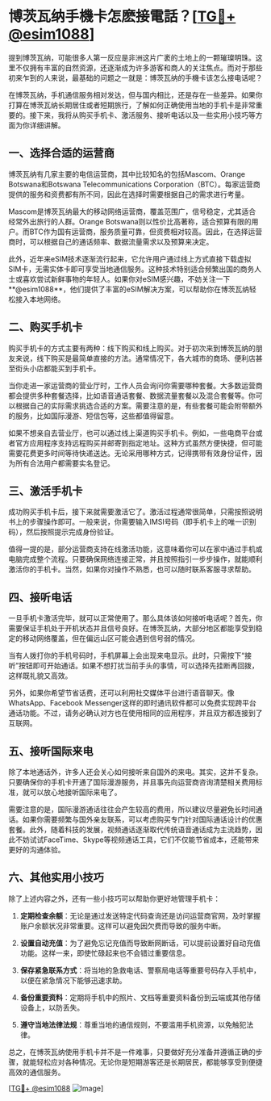 # 博茨瓦纳手機卡怎麽接電話？[[TG💪+ @esim1088](https://t.me/s/esim1088)]

提到博茨瓦纳，可能很多人第一反应是非洲这片广袤的土地上的一颗璀璨明珠。这里不仅拥有丰富的自然资源，还逐渐成为许多游客和商人的关注焦点。而对于那些初来乍到的人来说，最基础的问题之一就是：博茨瓦纳的手機卡该怎么接电话呢？

在博茨瓦纳，手机通信服务相对发达，但与国内相比，还是存在一些差异。如果你打算在博茨瓦纳长期居住或者短期旅行，了解如何正确使用当地的手机卡是非常重要的。接下来，我将从购买手机卡、激活服务、接听电话以及一些实用小技巧等方面为你详细讲解。

## 一、选择合适的运营商

博茨瓦纳有几家主要的电信运营商，其中比较知名的包括Mascom、Orange Botswana和Botswana Telecommunications Corporation（BTC）。每家运营商提供的服务和资费都有所不同，因此在选择时需要根据自己的需求进行考量。

Mascom是博茨瓦纳最大的移动网络运营商，覆盖范围广，信号稳定，尤其适合经常外出旅行的人群。Orange Botswana则以性价比高著称，适合预算有限的用户。而BTC作为国有运营商，服务质量可靠，但资费相对较高。因此，在选择运营商时，可以根据自己的通话频率、数据流量需求以及预算来决定。

此外，近年来eSIM技术逐渐流行起来，它允许用户通过线上方式直接下载虚拟SIM卡，无需实体卡即可享受当地通信服务。这种技术特别适合频繁出国的商务人士或喜欢尝试新鲜事物的年轻人。如果你对eSIM感兴趣，不妨关注一下**@esim1088**，他们提供了丰富的eSIM解决方案，可以帮助你在博茨瓦纳轻松接入本地网络。

## 二、购买手机卡

购买手机卡的方式主要有两种：线下购买和线上购买。对于初次来到博茨瓦纳的朋友来说，线下购买是最简单直接的方法。通常情况下，各大城市的商场、便利店甚至街头小店都能买到手机卡。

当你走进一家运营商的营业厅时，工作人员会询问你需要哪种套餐。大多数运营商都会提供多种套餐选择，比如语音通话套餐、数据流量套餐以及混合套餐等。你可以根据自己的实际需求挑选合适的方案。需要注意的是，有些套餐可能会附带额外的服务，比如国际漫游、短信包等，这些都值得留意。

如果不想亲自去营业厅，也可以通过线上渠道购买手机卡。例如，一些电商平台或者官方应用程序支持远程购买并邮寄到指定地址。这种方式虽然方便快捷，但可能需要花费更多时间等待快递送达。无论采用哪种方式，记得携带有效身份证件，因为所有合法用户都需要实名登记。

## 三、激活手机卡

成功购买手机卡后，接下来就需要激活它了。激活过程通常很简单，只需按照说明书上的步骤操作即可。一般来说，你需要输入IMSI号码（即手机卡上的唯一识别码），然后按照提示完成身份验证。

值得一提的是，部分运营商支持在线激活功能，这意味着你可以在家中通过手机或电脑完成整个流程。只要确保网络连接正常，并且按照指引一步步操作，就能顺利激活你的手机卡。当然，如果你对操作不熟悉，也可以随时联系客服寻求帮助。

## 四、接听电话

一旦手机卡激活完毕，就可以正常使用了。那么具体该如何接听电话呢？首先，你需要保证手机处于开机状态并且信号良好。在博茨瓦纳，大部分地区都能享受到稳定的移动网络覆盖，但在偏远山区可能会遇到信号弱的情况。

当有人拨打你的手机号码时，手机屏幕上会出现来电显示。此时，只需按下“接听”按钮即可开始通话。如果不想打扰当前手头的事情，可以选择先挂断再回拨，这样既礼貌又高效。

另外，如果你希望节省话费，还可以利用社交媒体平台进行语音聊天。像WhatsApp、Facebook Messenger这样的即时通讯软件都可以免费实现跨平台通话功能。不过，请务必确认对方也在使用相同的应用程序，并且双方都连接到了互联网。

## 五、接听国际来电

除了本地通话外，许多人还会关心如何接听来自国外的来电。其实，这并不复杂。只要确保你的手机卡开通了国际漫游服务，并且事先向运营商咨询清楚相关费用标准，就可以放心地接听国际来电了。

需要注意的是，国际漫游通话往往会产生较高的费用，所以建议尽量避免长时间通话。如果你需要频繁与国外亲友联系，可以考虑购买专门针对国际通话设计的优惠套餐。此外，随着科技的发展，视频通话逐渐取代传统语音通话成为主流趋势，因此不妨试试FaceTime、Skype等视频通话工具，它们不仅能节省成本，还能带来更好的沟通体验。

## 六、其他实用小技巧

除了上述内容之外，还有一些小技巧可以帮助你更好地管理手机卡：

1. **定期检查余额**：无论是通过发送特定代码查询还是访问运营商官网，及时掌握账户余额状况非常重要。这样可以避免因欠费而导致的服务中断。
   
2. **设置自动充值**：为了避免忘记充值而导致断网断话，可以提前设置好自动充值功能。这样一来，即使忙碌起来也不会错过重要信息。
   
3. **保存紧急联系方式**：将当地的急救电话、警察局电话等重要号码存入手机中，以便在紧急情况下能够迅速求助。
   
4. **备份重要资料**：定期将手机中的照片、文档等重要资料备份到云端或其他存储设备上，以防丢失。
   
5. **遵守当地法律法规**：尊重当地的通信规则，不要滥用手机资源，以免触犯法律。

总之，在博茨瓦纳使用手机卡并不是一件难事，只要做好充分准备并遵循正确的步骤，就能轻松应对各种情况。无论你是短期游客还是长期居民，都能够享受到便捷高效的通信服务。

[[TG💪+ @esim1088](https://t.me/s/esim1088) ![Image](https://i.postimg.cc/4NQfJmqS/Snipaste-2025-05-13-00-14-12.png)]